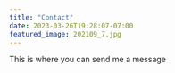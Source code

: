 ```yaml
---
title: "Contact"
date: 2023-03-26T19:28:07-07:00
featured_image: 202109_7.jpg
---
```


This is where you can send me a message
